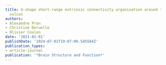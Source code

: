 ```yaml
---
title: U-shape short-range extrinsic connectivity organisation around the human central
  sulcus
authors:
- Alexandre Pron
- Christine Deruelle
- Olivier Coulon
date: '2021-01-01'
publishDate: '2024-07-01T19:07:09.545584Z'
publication_types:
- article-journal
publication: '*Brain Structure and Function*'
---
```

